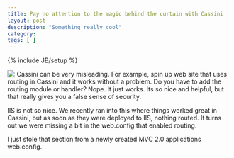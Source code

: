 ```yaml
---
title: Pay no attention to the magic behind the curtain with Cassini
layout: post
description: "Something really cool"
category:
tags: [ ] 
---
```

{% include JB/setup %}



<p><a href="http://www.flickr.com/photos/senorpep/2624206022/"><img style="margin: 0px 5px 0px 0px; display: inline" align="left" src="http://farm4.static.flickr.com/3271/2624206022_c0cd5b0783_m.jpg" /></a> Cassini can be very misleading. For example, spin up web site that uses routing in Cassini and it works without a problem. Do you have to add the routing module or handler? Nope. It just works. Its so nice and helpful, but that really gives you a false sense of security. </p>  <p>IIS is not so nice. We recently ran into this where things worked great in Cassini, but as soon as they were deployed to IIS, nothing routed. It turns out we were missing a bit in the web.config that enabled routing. </p>  <p>I just stole that section from a newly created MVC 2.0 applications web.config. </p>
